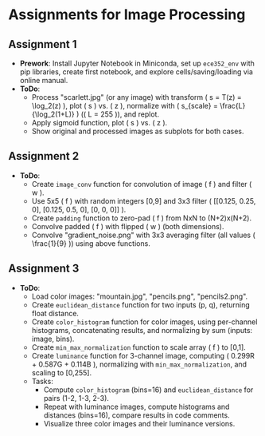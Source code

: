 # Assignments for Image Processing

## Assignment 1
- **Prework**: Install Jupyter Notebook in Miniconda, set up `ece352_env` with pip libraries, create first notebook, and explore cells/saving/loading via online manual.
- **ToDo**:
  - Process "scarlett.jpg" (or any image) with transform \( s = T(z) = \log_2(z) \), plot \( s \) vs. \( z \), normalize with \( s_{scale} = \frac{L}{\log_2(1+L)} \) (\( L = 255 \)), and replot.
  - Apply sigmoid function, plot \( s \) vs. \( z \).
  - Show original and processed images as subplots for both cases.

## Assignment 2
- **ToDo**:
  - Create `image_conv` function for convolution of image \( f \) and filter \( w \).
  - Use 5x5 \( f \) with random integers [0,9] and 3x3 filter \( [[0.125, 0.25, 0], [0.125, 0.5, 0], [0, 0, 0]] \).
  - Create `padding` function to zero-pad \( f \) from NxN to (N+2)x(N+2).
  - Convolve padded \( f \) with flipped \( w \) (both dimensions).
  - Convolve "gradient_noise.png" with 3x3 averaging filter (all values \( \frac{1}{9} \)) using above functions.

## Assignment 3
- **ToDo**:
  - Load color images: "mountain.jpg", "pencils.png", "pencils2.png".
  - Create `euclidean_distance` function for two inputs (p, q), returning float distance.
  - Create `color_histogram` function for color images, using per-channel histograms, concatenating results, and normalizing by sum (inputs: image, bins).
  - Create `min_max_normalization` function to scale array \( f \) to [0,1].
  - Create `luminance` function for 3-channel image, computing \( 0.299R + 0.587G + 0.114B \), normalizing with `min_max_normalization`, and scaling to [0,255].
  - Tasks:
    - Compute `color_histogram` (bins=16) and `euclidean_distance` for pairs (1-2, 1-3, 2-3).
    - Repeat with luminance images, compute histograms and distances (bins=16), compare results in code comments.
    - Visualize three color images and their luminance versions.
